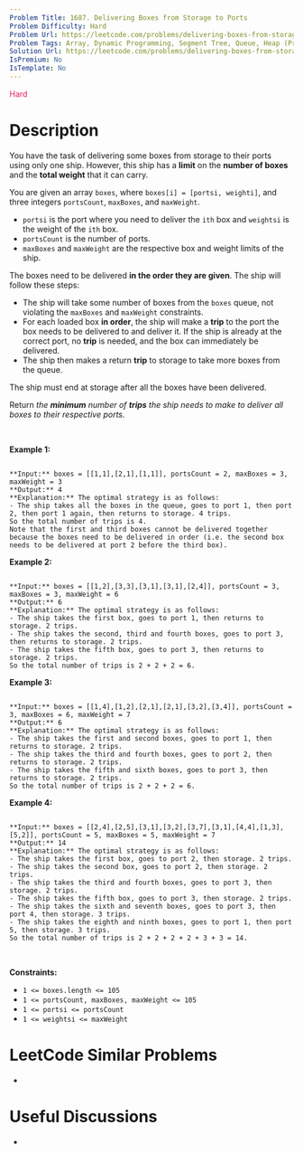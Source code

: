 ```yaml
---
Problem Title: 1687. Delivering Boxes from Storage to Ports
Problem Difficulty: Hard
Problem Url: https://leetcode.com/problems/delivering-boxes-from-storage-to-ports/
Problem Tags: Array, Dynamic Programming, Segment Tree, Queue, Heap (Priority Queue), Monotonic Queue
Solution Url: https://leetcode.com/problems/delivering-boxes-from-storage-to-ports/solution/
IsPremium: No
IsTemplate: No
---
```


<span style="color: rgb(233, 30, 99);">Hard</span>

# Description

You have the task of delivering some boxes from storage to their ports using only one ship. However, this ship has a **limit** on the **number of boxes** and the **total weight** that it can carry.


You are given an array `boxes`, where `boxes[i] = [ports​​i​, weighti]`, and three integers `portsCount`, `maxBoxes`, and `maxWeight`.


* `ports​​i` is the port where you need to deliver the `ith` box and `weightsi` is the weight of the `ith` box.
* `portsCount` is the number of ports.
* `maxBoxes` and `maxWeight` are the respective box and weight limits of the ship.


The boxes need to be delivered **in the order they are given**. The ship will follow these steps:


* The ship will take some number of boxes from the `boxes` queue, not violating the `maxBoxes` and `maxWeight` constraints.
* For each loaded box **in order**, the ship will make a **trip** to the port the box needs to be delivered to and deliver it. If the ship is already at the correct port, no **trip** is needed, and the box can immediately be delivered.
* The ship then makes a return **trip** to storage to take more boxes from the queue.


The ship must end at storage after all the boxes have been delivered.


Return *the **minimum** number of **trips** the ship needs to make to deliver all boxes to their respective ports.*


 


**Example 1:**



```

**Input:** boxes = [[1,1],[2,1],[1,1]], portsCount = 2, maxBoxes = 3, maxWeight = 3
**Output:** 4
**Explanation:** The optimal strategy is as follows: 
- The ship takes all the boxes in the queue, goes to port 1, then port 2, then port 1 again, then returns to storage. 4 trips.
So the total number of trips is 4.
Note that the first and third boxes cannot be delivered together because the boxes need to be delivered in order (i.e. the second box needs to be delivered at port 2 before the third box).

```

**Example 2:**



```

**Input:** boxes = [[1,2],[3,3],[3,1],[3,1],[2,4]], portsCount = 3, maxBoxes = 3, maxWeight = 6
**Output:** 6
**Explanation:** The optimal strategy is as follows: 
- The ship takes the first box, goes to port 1, then returns to storage. 2 trips.
- The ship takes the second, third and fourth boxes, goes to port 3, then returns to storage. 2 trips.
- The ship takes the fifth box, goes to port 3, then returns to storage. 2 trips.
So the total number of trips is 2 + 2 + 2 = 6.

```

**Example 3:**



```

**Input:** boxes = [[1,4],[1,2],[2,1],[2,1],[3,2],[3,4]], portsCount = 3, maxBoxes = 6, maxWeight = 7
**Output:** 6
**Explanation:** The optimal strategy is as follows:
- The ship takes the first and second boxes, goes to port 1, then returns to storage. 2 trips.
- The ship takes the third and fourth boxes, goes to port 2, then returns to storage. 2 trips.
- The ship takes the fifth and sixth boxes, goes to port 3, then returns to storage. 2 trips.
So the total number of trips is 2 + 2 + 2 = 6.

```

**Example 4:**



```

**Input:** boxes = [[2,4],[2,5],[3,1],[3,2],[3,7],[3,1],[4,4],[1,3],[5,2]], portsCount = 5, maxBoxes = 5, maxWeight = 7
**Output:** 14
**Explanation:** The optimal strategy is as follows:
- The ship takes the first box, goes to port 2, then storage. 2 trips.
- The ship takes the second box, goes to port 2, then storage. 2 trips.
- The ship takes the third and fourth boxes, goes to port 3, then storage. 2 trips.
- The ship takes the fifth box, goes to port 3, then storage. 2 trips.
- The ship takes the sixth and seventh boxes, goes to port 3, then port 4, then storage. 3 trips. 
- The ship takes the eighth and ninth boxes, goes to port 1, then port 5, then storage. 3 trips.
So the total number of trips is 2 + 2 + 2 + 2 + 3 + 3 = 14.

```

 


**Constraints:**


* `1 <= boxes.length <= 105`
* `1 <= portsCount, maxBoxes, maxWeight <= 105`
* `1 <= ports​​i <= portsCount`
* `1 <= weightsi <= maxWeight`




# LeetCode Similar Problems

- []()

# Useful Discussions

- []()
